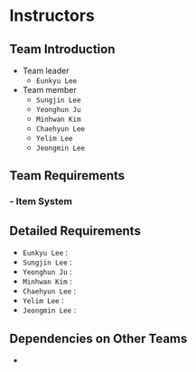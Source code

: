 # Instructors

## Team Introduction

- Team leader
    - `Eunkyu Lee`
- Team member
    - `Sungjin Lee`
    - `Yeonghun Ju`
    - `Minhwan Kim`
    - `Chaehyun Lee`
    - `Yelim Lee`
    - `Jeongmin Lee`

## Team Requirements

### - Item System

## Detailed Requirements

- `Eunkyu Lee` : 
- `Sungjin Lee` : 
- `Yeonghun Ju` : 
- `Minhwan Kim` : 
- `Chaehyun Lee` : 
- `Yelim Lee` : 
- `Jeongmin Lee` : 

## Dependencies on Other Teams

- 
